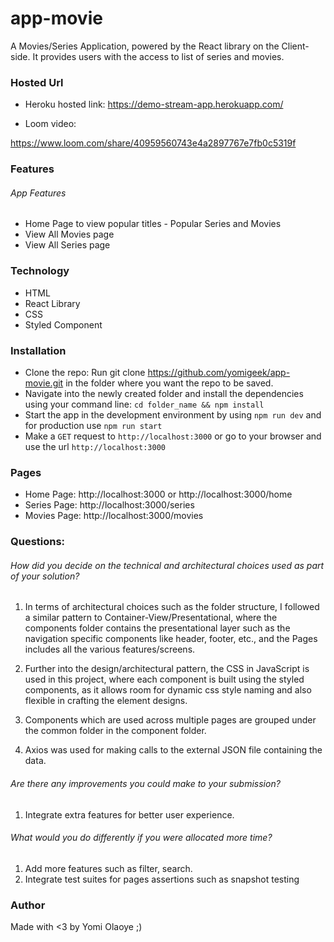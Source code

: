 # app-movie
A Movies/Series Application, powered by the React library on the Client-side. It provides users with 
the access to list of series and movies.

### Hosted Url
- Heroku hosted link: https://demo-stream-app.herokuapp.com/

- Loom video: 

https://www.loom.com/share/40959560743e4a2897767e7fb0c5319f


### Features

###### App Features
- Home Page to view popular titles - Popular Series and Movies
- View All Movies page 
- View All Series page 

### Technology
- HTML
- React Library
- CSS
- Styled Component


### Installation
- Clone the repo: Run git clone https://github.com/yomigeek/app-movie.git in the folder where you want the repo to be saved.
- Navigate into the newly created folder and install the dependencies using your command line: ```cd folder_name && npm install```
- Start the app in the development environment by using ```npm run dev``` and for production use ```npm run start```
- Make a ```GET``` request to ```http://localhost:3000``` or go to your browser and use the url ```http://localhost:3000```


### Pages
- Home Page: http://localhost:3000 or http://localhost:3000/home
- Series Page: http://localhost:3000/series
- Movies Page: http://localhost:3000/movies


### Questions:

###### How did you decide on the technical and architectural choices used as part of your solution?
1. In terms of architectural choices such as the folder structure, I followed a similar pattern to Container-View/Presentational, where the components folder contains the presentational layer such as the navigation specific components like header, footer, etc., and the Pages includes all the various features/screens.

2. Further into the design/architectural pattern, the  CSS in JavaScript is used in this project, where each component is built using the styled components, as it allows room for dynamic css style naming and also flexible in crafting the element designs.

3. Components which are used across multiple pages are grouped under the common folder in the component folder.

4. Axios was used for making calls to the external JSON file containing the data.

###### Are there any improvements you could make to your submission?
1. Integrate extra features for better user experience.

###### What would you do differently if you were allocated more time?
1. Add more features such as filter, search.
2. Integrate test suites for pages assertions such as snapshot testing


### Author
Made with <3 by Yomi Olaoye ;)

